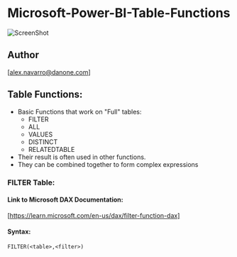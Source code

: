 # Microsoft-Power-BI-Table-Functions

![ScreenShot](https://github.com/NavarroAlex/NORAM-Microsoft-Power-BI-Training/blob/main/Power%20BI%20Theme.png)

## Author
[alex.navarro@danone.com]

## Table Functions:
* Basic Functions that work on "Full" tables:
    - FILTER
    - ALL
    - VALUES
    - DISTINCT
    - RELATEDTABLE
* Their result is often used in other functions.
* They can be combined together to form complex expressions

### FILTER Table:

#### Link to Microsoft DAX Documentation:
[https://learn.microsoft.com/en-us/dax/filter-function-dax]

#### Syntax:
```FILTER(<table>,<filter>)```